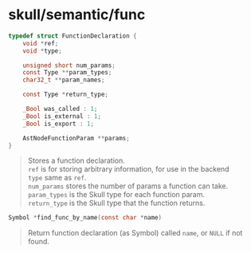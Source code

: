 # skull/semantic/func

```c
typedef struct FunctionDeclaration {
	void *ref;
	void *type;

	unsigned short num_params;
	const Type **param_types;
	char32_t **param_names;

	const Type *return_type;

	_Bool was_called : 1;
	_Bool is_external : 1;
	_Bool is_export : 1;

	AstNodeFunctionParam **params;
}
```

> Stores a function declaration.
> \
> `ref` is for storing arbitrary information, for use in the backend
> \
> `type` same as `ref`.
> \
> `num_params` stores the number of params a function can take.
> \
> `param_types` is the Skull type for each function param.
> \
> `return_type` is the Skull type that the function returns.

```c
Symbol *find_func_by_name(const char *name)
```

> Return function declaration (as Symbol) called `name`, or `NULL` if not found.

